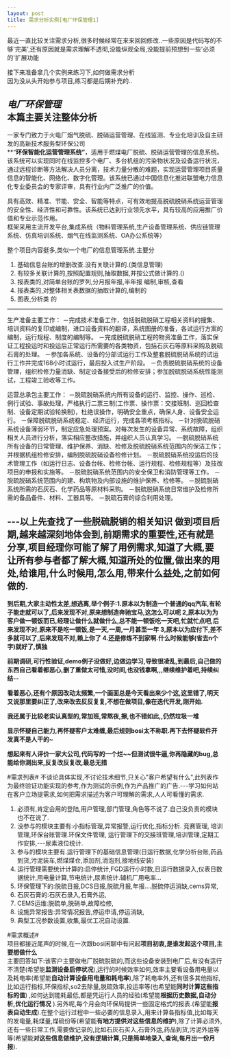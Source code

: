 ```yaml
---
layout: post
title: 需求分析实例[电厂环保管理1] 
---  
```

 
最近一直比较关注需求分析,很多时候经常在来来回回修改..一些原因是代码写的不够'完美',还有原因就是需求理解不透彻,没能纵观全局,没能提前预想到一些'必须的'扩展功能 

接下来准备拿几个实例来练习下,如何做需求分析  
因为没从头开始参与项目,练习都是后期补充的..  

***电厂环保管理***  
**本篇主要关注整体分析**
--
一家专门致力于火电厂烟气脱硫、脱硝运营管理、在线监测、专业化培训及自主研发的高新技术服务型环保公司  
**“**环保智能化运营管理系统”**，适用于燃煤电厂脱硫、脱硝运营管理的信息系统。该系统可以实现同时在线监控多个电厂、多台机组的污染物状况及设备运行状况，通过远程诊断等方法解决人员分离，技术力量分散的难题，实现运营管理项目质量信息的智能化、网络化、数字化管理。该系统已通过中国信息化推进联盟电力信息化专业委员会的专家评审，具有行业内广泛推广的价值。  

具有高效、精准、节能、安全、智能等特点，可有效地提高脱硫脱硝系统运营管理的安全性、经济性和可靠性。该系统已达到行业领先水平，具有较高的应用推广价值和专业示范作用。  
框架采用主流开发平台,集成系统（物料管理系统,生产设备管理系统、供应链管理系统、仿真培训系统、烟气在线监测系统、OA办公系统等）


整个项目内容挺多,类似一个电厂的信息管理系统.主要分
1. 基础信息台账的增删改查.没有关联计算的.(类信息管理)
2. 有较多关联计算的,按照配置规则,抽取数据,并按公式做计算的.()
3. 报表类的,对简单台账的罗列,分月报年报,半年报 编制,审核,查看
4. 报表类的,对整体相关表数据的抽取计算的,编制的
5. 图表,分析类 的  

---

 
生产准备主要工作： 
－完成技术准备工作，包括脱硫脱硝工程相关资料的搜集、培训资料的复印或编制，进口设备资料的翻译，系统图册的准备，各试运行方案的编制，运行规程、制度的编制等。 
－完成脱硫脱硝工程的物资准备工作，落实保证工程投运时和投运后正常运行所需要的各类物资，包括石灰石等原料采购及脱硫石膏的处理。 
－参加各系统、设备的分部试运行工作及整套脱硫脱硝系统的试运行工作并完成168小时试运行，最后投入试生产阶段。 
－负责脱硫脱硝系统的设备管理，组织检修力量消缺、制定设备接受后的检修安排；参加脱硫脱硝系统性能测试，工程竣工验收等工作。 

运营总承包主要工作： 
－脱硫脱硝系统内所有设备的运行、监控、操作、巡检、例行试验、事故处理，严格执行二票三制(工作票、操作票：交接班制、巡回检查制、设备定期试验轮换制)，杜绝误操作，明确安全重点，确保人身、设备安全运行。 
－保障脱硫脱硝系统稳定、经济运行，完成各项考核指标。 
－针对脱硫脱硝系统设备薄弱环节，制定应急处理预案。对每次发生的设备异常、系统故障，组织相关人员进行分析，落实相应整改措施，并组织人员认真学习。 
―脱硫脱硝系统所有设备的日常管理、维护保养、消缺、检修及脱硫脱硝系统范围内的保洁工作；并根据机组检修安排，编制脱硫脱硝设备检修计划。 
－脱硫脱硝系统投运后的技术管理工作（如运行日志、设备台帐、检修台帐、运行规程、检修规程等）及技改项目的申报和实施等。 
－脱硫脱硝系统范围内的安全保卫和消防管理等工作。 
－脱硫脱硝系统范围内的建、构筑物及内部设施的维护保养、检修等。 
－脱硫脱硝系统所需的石灰石、化学药品等原材料采购。 
－脱硫脱硝系统日常维护及检修所需的备品备件、材料、工器具等。 
－脱硫石膏的综合利用处理。


---以上先查找了一些脱硫脱销的相关知识
**做到项目后期,越来越深刻地体会到,前期需求的重要性,还有就是分享,项目经理你可能了解了用例需求,知道了大概,要让所有参与者都了解大概,知道所处的位置,做出来的用处,给谁用,什么时候用,怎么用,带来什么益处,之前如何做的.**
---
**到后期,大家主动性太差,想逃离,举个例子:1.原本以为制造一个普通的qq汽车,有轮子能走就可以了,后来发现不对,原来想制造奔驰宝马,这怎么可以呢  2,原本以为为客户做一顿饭而已,经理让做什么就做什么,总不能一顿饭吃一天吧,忙就忙点吧,后来发现不对,原来不是吃一顿饭,是一天,一周,一月甚至一年  3,原本以为应付下,差不多就可以了,后来发现不对,赖上你了  4.还是修炼不到家啊.什么时候能够(省去n个字)就好了,慎独**

**前期调研,可行性验证,demo例子没做好,边做边学习,导致很凌乱,到最后,自己做的东西自己看着都恶心,删了重做太可惜,没时间,也没钱拿啊,,,继续维护着吧,持续纠结--**

**看着恶心,还有个原因改动太频繁,一个画面总是今天看出来少个这,这里错了,明天又说那里要纠正了,改来改去反反复复,不想在做项目,像在迭代开发,刚开始.**

**我还属于比较老实认真型的,常加班,常熬夜,擦,也不错如此,,仍然垃圾一堆**

**显示怀疑自己能力,再怀疑客户太难缠,最后规则bosi太不称职.再下去怀疑软件开发真不是人干的~**

**想起来有人评价一家大公司,代码写的一个烂~~但测试很牛逼,你再隐藏的bug,总能给你测出来,反复改反复改,最总无措**

#需求列表#
不谈论具体实现,不讨论技术细节,只关心"客户希望有什么",此列表作为最终验证功能实现的参考,作为测试的示例,作为产品推广的广告.---学习如何站在客户立场提需求,如何把需求描述为客户可理解的需求,人人可看懂的需求.  

1. 必须有,肯定会用的登陆,用户管理,部门管理,角色等不说了.自己没负责的模块也不在说了.
2. 没参与的模块主要有:小指标管理,异常报警,运行优化,指标分析. 竞赛管理, 培训管理,环保台账管理.环保文件管理,  运行管理下的交接班管理,培训管理,定期工作安排,---尿素液位统计.
3. 参与的模块主要有.运行管理下的基础信息管理(日运行数据,化学分析台账,药品到货,污泥装车,燃煤煤仓,添加剂,消泡剂,接地线安装)
4. 运行管理需要统计计算的:启停统计,FGD运行小时数,日运行数据录入,仪表日数据统计,用电量计算,节电统计,尿素统计.辅机厂用电率...
4. 环保管理下的:脱硫日报,DCS日报,脱硫月报,年报....脱硫停运消缺,cems异常,
5. 石灰石膏的:石灰石录入,石膏外运,
6. CEMS运维:脱硫单,脱硝单,故障检修,
7. 设施异常报告:异常情况报告,停运申请,停运消缺,
5. 典型工况参数设置,收集,最优工况自动设置.   
 

#需求概述#  
项目都接近尾声的时候,在一次跟bosi闲聊中有问起**项目初衷,是谁发起这个项目,主要想做什么**  
主要回答如下:该客户主要做电厂脱硫脱硫的,而这些设备安装到电厂后,有没有运行不清楚(希望能**监测设备启停状况**),运行的时候效率如何,效率主要看设备用电量以及耗电率(希望能**自动计算设备用电量和耗电率**),除了耗电率外,还有很多其他指标,比如运行指标,环保指标,so2去除量,脱硫效率,投运率等(也希望能**同时计算这些指标的值**) ,如何达到能耗最低,都是凭运行人员的经验(希望能**根据历史数据,自动分析,优化运行情况** ).另外呢,每个月会向环保局提供一些固定格式的报表.(希望能**报表自动生成**).在整个运行过程中一些必要的信息录入,用来计算各指标值,比如每天的发电量,耗煤量,煤硫份等(希望能**有地方提供对这些信息的维护**),除了计算必须外,还有一些日常工作,需要做记录的,比如石灰石买入,石膏外运,药品到货,污泥外运等等(希望能**对这些信息做维护,没有逻辑计算,只是简单地录入,查询,每月出一份月报**).



